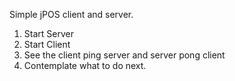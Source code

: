 Simple jPOS client and server.

1. Start Server
2. Start Client
3. See the client ping server and server pong client
4. Contemplate what to do next.